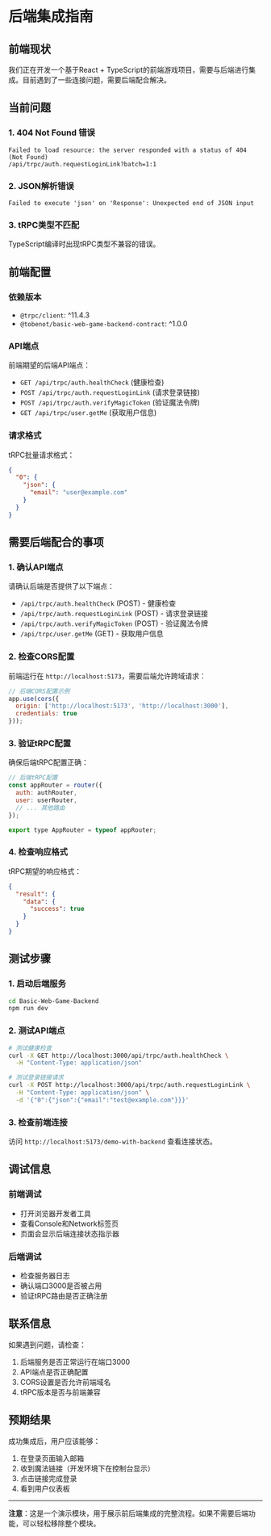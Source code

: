 # 后端集成指南

## 前端现状

我们正在开发一个基于React + TypeScript的前端游戏项目，需要与后端进行集成。目前遇到了一些连接问题，需要后端配合解决。

## 当前问题

### 1. 404 Not Found 错误
```
Failed to load resource: the server responded with a status of 404 (Not Found)
/api/trpc/auth.requestLoginLink?batch=1:1
```

### 2. JSON解析错误
```
Failed to execute 'json' on 'Response': Unexpected end of JSON input
```

### 3. tRPC类型不匹配
TypeScript编译时出现tRPC类型不兼容的错误。

## 前端配置

### 依赖版本
- `@trpc/client`: ^11.4.3
- `@tobenot/basic-web-game-backend-contract`: ^1.0.0

### API端点
前端期望的后端API端点：
- `GET /api/trpc/auth.healthCheck` (健康检查)
- `POST /api/trpc/auth.requestLoginLink` (请求登录链接)
- `POST /api/trpc/auth.verifyMagicToken` (验证魔法令牌)
- `GET /api/trpc/user.getMe` (获取用户信息)

### 请求格式
tRPC批量请求格式：
```json
{
  "0": {
    "json": {
      "email": "user@example.com"
    }
  }
}
```

## 需要后端配合的事项

### 1. 确认API端点
请确认后端是否提供了以下端点：
- `/api/trpc/auth.healthCheck` (POST) - 健康检查
- `/api/trpc/auth.requestLoginLink` (POST) - 请求登录链接
- `/api/trpc/auth.verifyMagicToken` (POST) - 验证魔法令牌
- `/api/trpc/user.getMe` (GET) - 获取用户信息

### 2. 检查CORS配置
前端运行在 `http://localhost:5173`，需要后端允许跨域请求：
```javascript
// 后端CORS配置示例
app.use(cors({
  origin: ['http://localhost:5173', 'http://localhost:3000'],
  credentials: true
}));
```

### 3. 验证tRPC配置
确保后端tRPC配置正确：
```javascript
// 后端tRPC配置
const appRouter = router({
  auth: authRouter,
  user: userRouter,
  // ... 其他路由
});

export type AppRouter = typeof appRouter;
```

### 4. 检查响应格式
tRPC期望的响应格式：
```json
{
  "result": {
    "data": {
      "success": true
    }
  }
}
```

## 测试步骤

### 1. 启动后端服务
```bash
cd Basic-Web-Game-Backend
npm run dev
```

### 2. 测试API端点
```bash
# 测试健康检查
curl -X GET http://localhost:3000/api/trpc/auth.healthCheck \
  -H "Content-Type: application/json"

# 测试登录链接请求
curl -X POST http://localhost:3000/api/trpc/auth.requestLoginLink \
  -H "Content-Type: application/json" \
  -d '{"0":{"json":{"email":"test@example.com"}}}'
```

### 3. 检查前端连接
访问 `http://localhost:5173/demo-with-backend` 查看连接状态。

## 调试信息

### 前端调试
- 打开浏览器开发者工具
- 查看Console和Network标签页
- 页面会显示后端连接状态指示器

### 后端调试
- 检查服务器日志
- 确认端口3000是否被占用
- 验证tRPC路由是否正确注册

## 联系信息

如果遇到问题，请检查：
1. 后端服务是否正常运行在端口3000
2. API端点是否正确配置
3. CORS设置是否允许前端域名
4. tRPC版本是否与前端兼容

## 预期结果

成功集成后，用户应该能够：
1. 在登录页面输入邮箱
2. 收到魔法链接（开发环境下在控制台显示）
3. 点击链接完成登录
4. 看到用户仪表板

---

**注意**：这是一个演示模块，用于展示前后端集成的完整流程。如果不需要后端功能，可以轻松移除整个模块。 